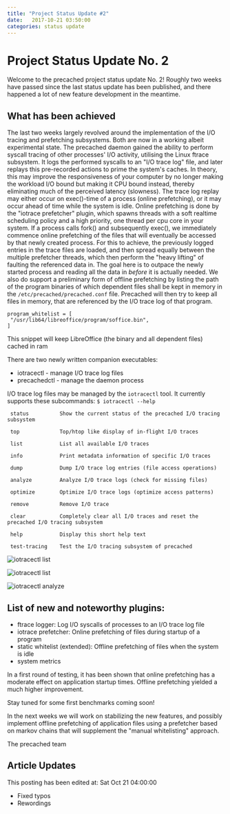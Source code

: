 ```yaml
---
title: "Project Status Update #2"
date:   2017-10-21 03:50:00
categories: status update
---
```


# Project Status Update No. 2

Welcome to the precached project status update No. 2!
Roughly two weeks have passed since the last status update has been published,
and there happened a lot of new feature development in the meantime.

## What has been achieved

The last two weeks largely revolved around the implementation of the I/O tracing
and prefetching subsystems. Both are now in a working albeit experimental state.
The precached daemon gained the ability to perform syscall tracing of other
processes' I/O activity, utilising the Linux ftrace subsystem. It logs the
performed syscalls to an "I/O trace log" file, and later replays this pre-recorded
actions to prime the system's caches. In theory, this may improve the responsiveness
of your computer by no longer making the workload I/O bound but making it CPU bound
instead, thereby eliminating much of the perceived latency (slowness). The trace
log replay may either occur on exec()-time of a process (online prefetching),
or it may occur ahead of time while the system is idle. Online prefetching is done
by the "iotrace prefetcher" plugin, which spawns threads with a soft realtime
scheduling policy and a high priority, one thread per cpu core in your system.
If a process calls fork() and subsequently exec(), we immediately commence online
prefetching of the files that will eventually be accessed by that newly created
process. For this to achieve, the previously logged entries in the trace files
are loaded, and then spread equally between the multiple prefetcher threads,
which then perform the "heavy lifting" of faulting the referenced data in.
The goal here is to outpace the newly started process and reading all
the data in _before_ it is actually needed.
We also do support a preliminary form of offline prefetching by listing the path
of the program binaries of which dependent files shall be kept in memory in the
`/etc/precached/precached.conf` file. Precached will then try to keep all files
in memory, that are referenced by the I/O trace log of that program.
```
program_whitelist = [
 "/usr/lib64/libreoffice/program/soffice.bin",
]
```
This snippet will keep LibreOffice (the binary and all dependent files)
cached in ram

There are two newly written companion executables:
  * iotracectl - manage I/O trace log files
  * precachedctl - manage the daemon process

I/O trace log files may be managed by the `iotracectl` tool. It currently
supports these subcommands:
`$ iotracectl --help`
```
 status          Show the current status of the precached I/O tracing subsystem

 top             Top/htop like display of in-flight I/O traces

 list            List all available I/O traces

 info            Print metadata information of specific I/O traces

 dump            Dump I/O trace log entries (file access operations)

 analyze         Analyze I/O trace logs (check for missing files)

 optimize        Optimize I/O trace logs (optimize access patterns)

 remove          Remove I/O trace

 clear           Completely clear all I/O traces and reset the precached I/O tracing subsystem

 help            Display this short help text

 test-tracing    Test the I/O tracing subsystem of precached
```

![iotracectl list](/precached/images/iotracectl_01.png)

![iotracectl list](/precached/images/iotracectl_02.png)

![iotracectl analyze](/precached/images/iotracectl_03.png)

## List of new and noteworthy plugins:
  * ftrace logger: Log I/O syscalls of processes to an I/O trace log file
  * iotrace prefetcher: Online prefetching of files during startup of a program
  * static whitelist (extended): Offline prefetching of files when the system is idle
  * system metrics

In a first round of testing, it has been shown that online prefetching has a
moderate effect on application startup times. Offline prefetching yielded a much
higher improvement.

Stay tuned for some first benchmarks coming soon!

In the next weeks we will work on stabilizing the new features, and possibly
implement offline prefetching of application files using a prefetcher based on
markov chains that will supplement the "manual whitelisting" approach.

The precached team


## Article Updates

This posting has been edited at: Sat Oct 21 04:00:00

* Fixed typos
* Rewordings
